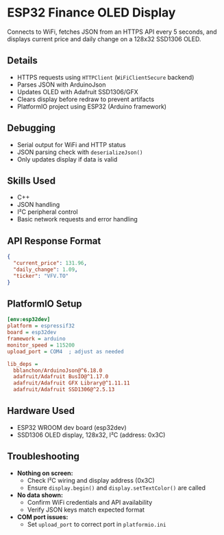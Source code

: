 # ESP32 Finance OLED Display

Connects to WiFi, fetches JSON from an HTTPS API every 5 seconds, and displays current price and daily change on a 128x32 SSD1306 OLED.

## Details
- HTTPS requests using `HTTPClient` (`WiFiClientSecure` backend)  
- Parses JSON with ArduinoJson  
- Updates OLED with Adafruit SSD1306/GFX  
- Clears display before redraw to prevent artifacts  
- PlatformIO project using ESP32 (Arduino framework)

## Debugging
- Serial output for WiFi and HTTP status  
- JSON parsing check with `deserializeJson()`  
- Only updates display if data is valid

## Skills Used
- C++  
- JSON handling  
- I²C peripheral control  
- Basic network requests and error handling

## API Response Format
```json
{
  "current_price": 131.96,
  "daily_change": 1.09,
  "ticker": "VFV.TO"
}
```

## PlatformIO Setup
```ini
[env:esp32dev]
platform = espressif32
board = esp32dev
framework = arduino
monitor_speed = 115200
upload_port = COM4  ; adjust as needed

lib_deps =
  bblanchon/ArduinoJson@^6.18.0
  adafruit/Adafruit BusIO@^1.17.0
  adafruit/Adafruit GFX Library@^1.11.11
  adafruit/Adafruit SSD1306@^2.5.13
```

## Hardware Used
- ESP32 WROOM dev board (esp32dev)  
- SSD1306 OLED display, 128x32, I²C (address: 0x3C)  

## Troubleshooting
- **Nothing on screen:**  
  - Check I²C wiring and display address (0x3C)  
  - Ensure `display.begin()` and `display.setTextColor()` are called  
- **No data shown:**  
  - Confirm WiFi credentials and API availability  
  - Verify JSON keys match expected format  
- **COM port issues:**  
  - Set `upload_port` to correct port in `platformio.ini`  
